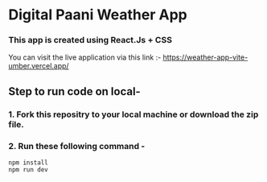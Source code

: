 # Digital Paani Weather App
### This app is created using React.Js + CSS


You can visit the live application via this link :- https://weather-app-vite-umber.vercel.app/

## Step to run code on local-

### 1. Fork this repositry to your local machine or download the zip file.
### 2. Run these following command -
```
npm install
npm run dev
```
